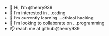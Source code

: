 - 👋 Hi, I’m @henry939
- 👀 I’m interested in ...coding
- 🌱 I’m currently learning ...ethical hacking
- 💞️ I’m looking to collaborate on ...programming
- 📫 reach me at github @henry939


<!---
henry939/henry939 is a ✨ special ✨ repository because its `README.md` (this file) appears on your GitHub profile.
You can click the Preview link to take a look at your changes.
--->
